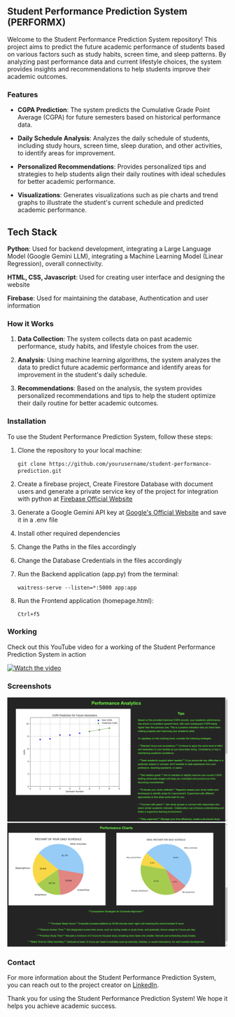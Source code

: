 
## Student Performance Prediction System (PERFORMX)

Welcome to the Student Performance Prediction System repository! This project aims to predict the future academic performance of students based on various factors such as study habits, screen time, and sleep patterns. By analyzing past performance data and current lifestyle choices, the system provides insights and recommendations to help students improve their academic outcomes.

### Features

- **CGPA Prediction**: The system predicts the Cumulative Grade Point Average (CGPA) for future semesters based on historical performance data.
  
- **Daily Schedule Analysis**: Analyzes the daily schedule of students, including study hours, screen time, sleep duration, and other activities, to identify areas for improvement.

- **Personalized Recommendations**: Provides personalized tips and strategies to help students align their daily routines with ideal schedules for better academic performance.

- **Visualizations**: Generates visualizations such as pie charts and trend graphs to illustrate the student's current schedule and predicted academic performance.


## Tech Stack

**Python**: Used for backend development, integrating a Large Language Model (Google Gemini LLM), integrating a Machine Learning Model (Linear Regression), overall connectivity.

**HTML, CSS, Javascript**: Used for creating user interface and designing the website

**Firebase**: Used for maintaining the database, Authentication and user information

### How it Works

1. **Data Collection**: The system collects data on past academic performance, study habits, and lifestyle choices from the user.

2. **Analysis**: Using machine learning algorithms, the system analyzes the data to predict future academic performance and identify areas for improvement in the student's daily schedule.

3. **Recommendations**: Based on the analysis, the system provides personalized recommendations and tips to help the student optimize their daily routine for better academic outcomes.

### Installation

To use the Student Performance Prediction System, follow these steps:

1. Clone the repository to your local machine:
   ```
   git clone https://github.com/yourusername/student-performance-prediction.git
   ```

2. Create a firebase project, Create Firestore Database with document users and generate a private service key of the project for integration with python at [Firebase Official Website](https://firebase.google.com/)

3. Generate a Google Gemini API key at  [Google's Official Website](https://aistudio.google.com/app/apikey) and save it in a .env file

4. Install other required dependencies

6. Change the Paths in the files accordingly 

7. Change the Database Credentials in the files accordingly 

8. Run the Backend application (app.py) from the terminal:
   ```
   waitress-serve --listen=*:5000 app:app
   ```

9. Run the Frontend application (homepage.html):
   ```
   Ctrl+f5
   ```

### Working

Check out this YouTube video for a working of the Student Performance Prediction System in action

[![Watch the video](https://img.youtube.com/vi/HMUlhZm2rI8/maxresdefault.jpg)](https://youtu.be/HMUlhZm2rI8) 

### Screenshots

![1.](https://github.com/AyushMayekar/Student_Performance_Prediction/blob/main/static/Screenshot%202024-04-24%20105439.png)
![2.](https://github.com/AyushMayekar/Student_Performance_Prediction/blob/main/static/Screenshot%202024-04-24%20105452.png)


### Contact

For more information about the Student Performance Prediction System, you can reach out to the project creator on [LinkedIn](https://www.linkedin.com/in/ayush-mayekar-b9b883284).



Thank you for using the Student Performance Prediction System! We hope it helps you achieve academic success.
